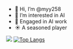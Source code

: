 - 👋 Hi, I’m @myy258
- 👀 I’m interested in AI
- 🌱 Engaged in AI work
- ☀️ A seasoned player

![](https://github-readme-stats.vercel.app/api?username=myy258&show_icons=true&theme=transparent)    [![Top Langs](https://github-readme-stats.vercel.app/api/top-langs/?username=myy258&layout=donut)](https://github.com/anuraghazra/github-readme-stats)





<!---
myy258/myy258 is a ✨ special ✨ repository because its `README.md` (this file) appears on your GitHub profile.
You can click the Preview link to take a look at your changes.
--->
